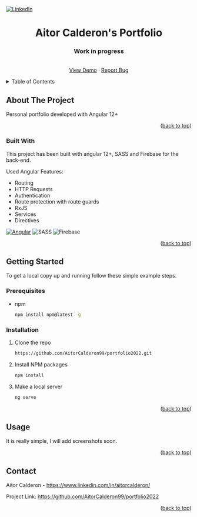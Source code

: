<a name="readme-top"></a>


[![LinkedIn][linkedin-shield]][linkedin-url]



<!-- PROJECT LOGO -->

  <h1 align="center">Aitor Calderon's Portfolio</h1>
    <h3 align="center">Work in progress</h3>

  
  <p align="center">
    <br />
    <a href="https://portfolioaitorcalderon.web.app/">View Demo</a>
    ·
    <a href="https://github.com/AitorCalderon99/portfolio2022/issues">Report Bug</a>
    </p>


<!-- TABLE OF CONTENTS -->
<details>
  <summary>Table of Contents</summary>
  <ol>
    <li>
      <a href="#about-the-project">About The Project</a>
      <ul>
        <li><a href="#built-with">Built With</a></li>
      </ul>
    </li>
    <li>
      <a href="#getting-started">Getting Started</a>
      <ul>
        <li><a href="#prerequisites">Prerequisites</a></li>
        <li><a href="#installation">Installation</a></li>
      </ul>
    </li>
    <li><a href="#usage">Usage</a></li>
    <li><a href="#contact">Contact</a></li>
  </ol>
</details>



<!-- ABOUT THE PROJECT -->
## About The Project

Personal portfolio developed with Angular 12+

<p align="right">(<a href="#readme-top">back to top</a>)</p>



### Built With

This project has been built with angular 12+, SASS and Firebase for the back-end.

Used Angular Features:
  - Routing
  - HTTP Requests
  - Authentication
  - Route protection with route guards
  - RxJS
  - Services
  - Directives

[![Angular][Angular.io]][Angular-url] ![SASS](https://img.shields.io/badge/SASS-hotpink.svg?style=for-the-badge&logo=SASS&logoColor=white) ![Firebase](https://img.shields.io/badge/Firebase-039BE5?style=for-the-badge&logo=Firebase&logoColor=white)


<p align="right">(<a href="#readme-top">back to top</a>)</p>



<!-- GETTING STARTED -->
## Getting Started

To get a local copy up and running follow these simple example steps.

### Prerequisites

* npm
  ```sh
  npm install npm@latest -g
  ```

### Installation

1. Clone the repo
   ```sh
   https://github.com/AitorCalderon99/portfolio2022.git
   ```
2. Install NPM packages
   ```sh
   npm install
   ```
3. Make a local server
   ```js
   ng serve
   ```

<p align="right">(<a href="#readme-top">back to top</a>)</p>



<!-- USAGE EXAMPLES -->
## Usage

It is really simple, I will add screenshots soon.


<p align="right">(<a href="#readme-top">back to top</a>)</p>

<!-- CONTACT -->
## Contact

Aitor Calderon - https://www.linkedin.com/in/aitorcalderon/

Project Link: https://github.com/AitorCalderon99/portfolio2022

<p align="right">(<a href="#readme-top">back to top</a>)</p>




<!-- MARKDOWN LINKS & IMAGES -->
<!-- https://www.markdownguide.org/basic-syntax/#reference-style-links -->

[linkedin-shield]: https://img.shields.io/badge/-LinkedIn-black.svg?style=for-the-badge&logo=linkedin&colorB=555
[linkedin-url]: https://www.linkedin.com/in/aitorcalderon/
[product-screenshot]: images/screenshot.png
[Angular.io]: https://img.shields.io/badge/Angular-DD0031?style=for-the-badge&logo=angular&logoColor=white
[Angular-url]: https://angular.io/
[Bootstrap.com]: https://img.shields.io/badge/Bootstrap-563D7C?style=for-the-badge&logo=bootstrap&logoColor=white
[Bootstrap-url]: https://getbootstrap.com

